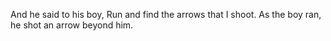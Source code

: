 And he said to his boy, Run and find the arrows that I shoot. As the boy ran, he shot an arrow beyond him.

